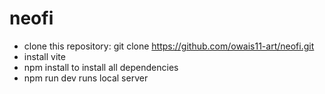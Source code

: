 # neofi
- clone this repository: git clone https://github.com/owais11-art/neofi.git
- install vite
- npm install to install all dependencies
- npm run dev runs local server
